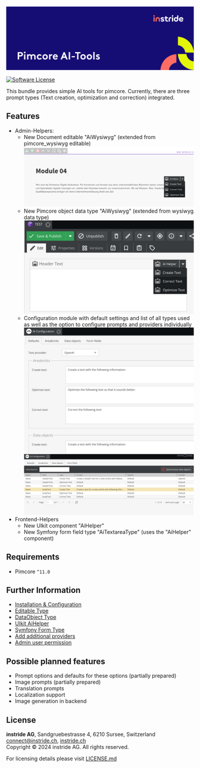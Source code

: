 ![Pimcore AI-Tools Bundle](docs/images/github_banner.png "Pimcore AI-Tools")

[![Software License](https://img.shields.io/badge/license-GPLv3-brightgreen.svg?style=flat-square)](LICENSE.md)

This bundle provides simple AI tools for pimcore. 
Currently, there are three prompt types (Text creation, optimization and correction) integrated.

## Features
- Admin-Helpers:
  - New Document editable "AiWysiwyg" (extended from pimcore_wysiwyg editable) ![AiWysiwyg editable](docs/images/admin-editable.png)
  - New Pimcore object data type "AiWysiwyg" (extended from wysiwyg data type) ![AiWysiwyg data type](docs/images/admin-data-object.png)
  - Configuration module with default settings and list of all types used as well as the option to configure prompts and providers individually ![Configuration module defaults](docs/images/module-defaults.png) ![Admin module data objects](docs/images/module-data-objects.png)
- Frontend-Helpers
  - New UIkit component "AiHelper"
  - New Symfony form field type "AiTextareaType" (uses the "AiHelper" component)

## Requirements

- Pimcore `^11.0`

## Further Information

- [Installation & Configuration](docs/00-installation-configuration.md)
- [Editable Type](docs/01-editable.md)
- [DataObject Type](docs/02-data-objects.md)
- [UIkit AiHelper](docs/03-uikit-ai-helper.md)
- [Symfony Form Type](docs/04-form-type.md)
- [Add additional providers](docs/05-additional-providers.md)
- [Admin user permission](docs/06-user-permission.md)

## Possible planned features

- Prompt options and defaults for these options (partially prepared)
- Image prompts (partially prepared)
- Translation prompts
- Localization support
- Image generation in backend

## License
**instride AG**, Sandgruebestrasse 4, 6210 Sursee, Switzerland  
connect@instride.ch, [instride.ch](https://instride.ch)  
Copyright © 2024 instride AG. All rights reserved.

For licensing details please visit [LICENSE.md](LICENSE.md) 
